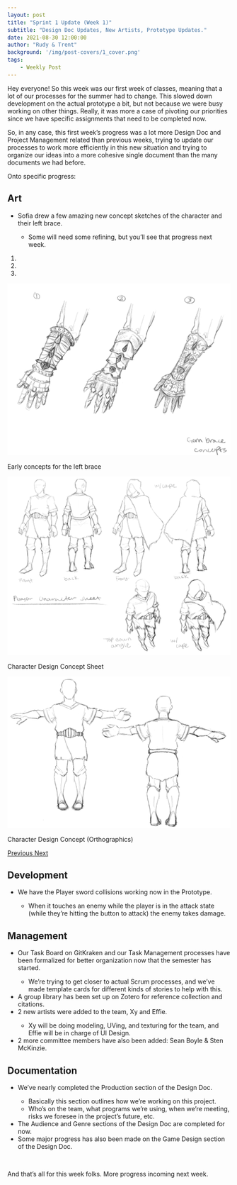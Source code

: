 ```yaml
---
layout: post
title: "Sprint 1 Update (Week 1)"
subtitle: "Design Doc Updates, New Artists, Prototype Updates."
date: 2021-08-30 12:00:00
author: "Rudy & Trent"
background: '/img/post-covers/1_cover.png'
tags: 
    - Weekly Post
---
```


Hey everyone! So this week was our first week of classes, meaning that a lot of our processes
    for the summer had to change. This slowed down development on the actual prototype a bit, but not because we were
    busy working on other things. Really, it was more a case of pivoting our priorities since we have specific
    assignments that need to be completed now.

So, in any case, this first week’s progress was a lot more Design Doc and Project Management
    related than previous weeks, trying to update our processes to work more efficiently in this new situation and
    trying to organize our ideas into a more cohesive single document than the many documents we had before.

Onto specific progress:

## Art

<ul class="section-body mt-4">
    <li>Sofia drew a few amazing new concept sketches of the character and their left brace.</li>
    <ul class="mt-2">
        <li>Some will need some refining, but you’ll see that progress next week. </li>
    </ul>
</ul>

<div class="row">
    <div id="carouselExampleIndicators" class="carousel slide shadow rounded" data-ride="carousel">
        <ol class="carousel-indicators">
            <li data-target="#carouselExampleIndicators" data-slide-to="0" class="active"></li>
            <li data-target="#carouselExampleIndicators" data-slide-to="1"></li>
            <li data-target="#carouselExampleIndicators" data-slide-to="2"></li>
        </ol>
        <div class="carousel-inner">
            <div class="carousel-item active">
                <img class="d-block mx-auto" src="/img/posts/week1-fall/left-brace-concept-v1.jpg"
                    alt="Early concepts for the left brace">
                <div class="carousel-caption d-none d-md-block">
                    <p>Early concepts for the left brace </p>
                </div>
            </div>
            <div class="carousel-item">
                <img class="d-block mx-auto" src="/img/posts/week1-fall/character-design-six-angles-v1.jpg"
                    alt="Character Design Concept Sheet">
                <div class="carousel-caption d-none d-md-block">
                    <p>Character Design Concept Sheet</p>
                </div>
            </div>
            <div class="carousel-item">
                <img class="d-block mx-auto" src="/img/posts/week1-fall/character-design-orthographics-v1.jpg"
                    alt="Character Design Concept (Orthographics)">
                <div class="carousel-caption d-none d-md-block">
                    <p>Character Design Concept (Orthographics)</p>
                </div>
            </div>
        </div>
        <a class="carousel-control-prev" href="#carouselExampleIndicators" role="button" data-slide="prev">
            <span class="carousel-control-prev-icon" aria-hidden="true"></span>
            <span class="sr-only">Previous</span>
        </a>
        <a class="carousel-control-next" href="#carouselExampleIndicators" role="button" data-slide="next">
            <span class="carousel-control-next-icon" aria-hidden="true"></span>
            <span class="sr-only">Next</span>
        </a>
    </div>
</div>

## Development

<ul class="section-body mt-4">
    <li>We have the Player sword collisions working now in the Prototype.</li>
    <ul class="mt-2">
        <li>When it touches an enemy while the player is in the attack state (while they’re hitting the button to
            attack) the enemy takes damage.</li>
    </ul>
</ul>

## Management

<ul class="section-body mt-4">
    <li>Our Task Board on GitKraken and our Task Management processes have been formalized for better organization now
        that the semester has started.</li>
    <ul class="mt-2">
        <li>We’re trying to get closer to actual Scrum processes, and we’ve made template cards for different kinds of
            stories to help with this.</li>
    </ul>
    <li>A group library has been set up on Zotero for reference collection and citations.</li>
    <li>2 new artists were added to the team, Xy and Effie.</li>
    <ul class="mt-2">
        <li>Xy will be doing modeling, UVing, and texturing for the team, and Effie will be in charge of UI Design.</li>
    </ul>
    <li>2 more committee members have also been added: Sean Boyle & Sten McKinzie.</li>
</ul>

## Documentation

<ul class="section-body mt-4">
    <li>We’ve nearly completed the Production section of the Design Doc.</li>
    <ul class="mt-2">
        <li>Basically this section outlines how we’re working on this project.</li>
        <li>Who’s on the team, what programs we’re using, when we’re meeting, risks we foresee in the project’s future,
            etc.</li>
    </ul>
    <li>The Audience and Genre sections of the Design Doc are completed for now.</li>
    <li>Some major progress has also been made on the Game Design section of the Design Doc.</li>
</ul>

<br>

And that’s all for this week folks. More progress incoming next week.

<br>